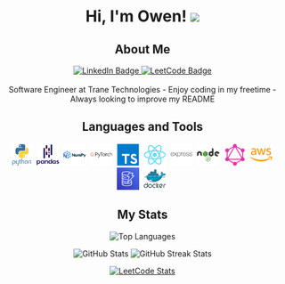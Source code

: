 <div id="header" align="center">
  <h1>
    Hi, I'm Owen!
    <img src="https://media.giphy.com/media/hvRJCLFzcasrR4ia7z/giphy.gif" width="30px"/>
  </h1>

  <div align="center">

  ## About Me
  <div id="badges">
    <a href="https://www.linkedin.com/in/owen-ratgen-666899200">
      <img src="https://img.shields.io/badge/LinkedIn-blue?style=for-the-badge&logo=linkedin&logoColor=white" alt="LinkedIn Badge"/>
    </a>
    <a href="https://leetcode.com/OwenRatgen/">
      <img src="https://img.shields.io/badge/LeetCode-black?style=for-the-badge&logo=leetcode&logoColor=orange" alt="LeetCode Badge"/>
    </a>
  </div>
  <img src="https://komarev.com/ghpvc/?username=OwenRatgen&style=flat-square&color=blue" alt=""/>
</div>
  Software Engineer at Trane Technologies - Enjoy coding in my freetime - Always looking to improve my README
  </div>
  

<div align="center">
  
## Languages and Tools
  <div>
  <img src="https://github.com/devicons/devicon/blob/master/icons/python/python-original-wordmark.svg" title="Python"  alt="Python" width="40" height="40"/>&nbsp;
  <img src="https://github.com/devicons/devicon/blob/master/icons/pandas/pandas-original-wordmark.svg" title="Pandas"  alt="Pandas" width="40" height="40"/>&nbsp;
  <img src="https://github.com/devicons/devicon/blob/master/icons/numpy/numpy-original-wordmark.svg" title="NumPy" alt="NumPy" width="40" height="40"/>&nbsp;
  <img src="https://github.com/devicons/devicon/blob/master/icons/pytorch/pytorch-original-wordmark.svg" title="PyTorch" alt="PyTorch" width="40" height="40"/>&nbsp;
  <img src="https://github.com/devicons/devicon/blob/master/icons/typescript/typescript-original.svg" title="TypeScript" alt="TypeScript" width="40" height="40"/>&nbsp;
  <img src="https://github.com/devicons/devicon/blob/master/icons/react/react-original.svg" title="React.js" alt="React.js" width="40" height="40"/>&nbsp;
  <img src="https://github.com/devicons/devicon/blob/master/icons/express/express-original-wordmark.svg" title="Express" alt="Express" width="40" height="40"/>&nbsp;
  <img src="https://github.com/devicons/devicon/blob/master/icons/nodejs/nodejs-original-wordmark.svg" title="Node.js" alt="Node.js" width="40" height="40"/>&nbsp;
  <img src="https://github.com/devicons/devicon/blob/master/icons/graphql/graphql-plain.svg" title="GraphQL" alt="GraphQL" width="40" height="40"/>&nbsp;
  <img src="https://github.com/devicons/devicon/blob/master/icons/amazonwebservices/amazonwebservices-plain-wordmark.svg" title="AWS" alt="AWS" width="40" height="40"/>&nbsp;
  <img src="https://github.com/devicons/devicon/blob/master/icons/dynamodb/dynamodb-original.svg" title="DynamoDB" alt="DynamoDB" width="40" height="40"/>&nbsp;
  <img src="https://github.com/devicons/devicon/blob/master/icons/docker/docker-original-wordmark.svg" title="Docker" alt="Docker" width="40" height="40"/>&nbsp;
  </div>


<div align="center">

## My Stats

<p align="center">
  
  <img height="200" src="https://github-readme-stats.vercel.app/api/top-langs/?username=owenratgen&theme=github_dark_dimmed&layout=compact" alt="Top Languages" />
</p>

<p align="center">
  <img height="200" src="https://github-readme-stats.vercel.app/api?username=OwenRatgen&theme=github_dark_dimmed" alt="GitHub Stats" />
  <img src="https://github-readme-streak-stats.herokuapp.com/?user=OwenRatgen&theme=github-dark-dimmed" alt="GitHub Streak Stats" />
</p>

<p align="center">
  <a href="https://leetcode.com/owenratgen">
    <img src="https://leetcard.jacoblin.cool/OwenRatgen?theme=nord&font=Baloo%202&ext=heatmap" alt="LeetCode Stats" />
  </a>
</p>

</div>
  </div>

